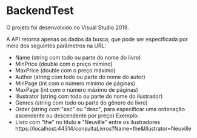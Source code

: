 # BackendTest

O projeto foi desenvolvido no Visual Studio 2019.

A API retorna apenas os dados da busca, que pode ser especificada por meio dos seguintes parâmetros na URL:
- Name (string com todo ou parte do nome do livro)
- MinPrice (double com o preço mímino)
- MaxPrice (double com o preço máximo)
- Author (string com todo ou parte do nome do autor)
- MinPage (int com o número mínimo de páginas)
- MaxPage (int com o número máximo de páginas)
- Illustrator (string com todo ou parte do nome do ilustrador)
- Genres (string com todo ou parte do gênero do livro)
- Order (string com "asc" ou "desc", para especificar uma ordenação ascendente ou descendente por preço)
 Exemplo:
 - Livro com "the" no título e "Neuville" entre os ilustradores
 https://localhost:44314/consultaLivros?Name=the&Illustrator=Neuville
